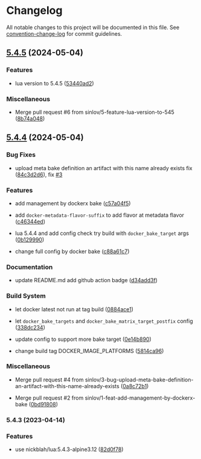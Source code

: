 # Changelog

All notable changes to this project will be documented in this file. See [convention-change-log](https://github.com/convention-change/convention-change-log) for commit guidelines.

## [5.4.5](https://github.com/sinlov/docker-lua-with-rakefile/compare/5.4.4...v5.4.5) (2024-05-04)

### Features

* lua version to 5.4.5 ([53440ad2](https://github.com/sinlov/docker-lua-with-rakefile/commit/53440ad2a9ca4800130898405083d99caba86966))

### Miscellaneous

* Merge pull request #6 from sinlov/5-feature-lua-version-to-545 ([8b74a048](https://github.com/sinlov/docker-lua-with-rakefile/commit/8b74a048190d79643694ea3891e2cfc744f1a5b1))

## [5.4.4](https://github.com/sinlov/docker-lua-with-rakefile/compare/5.4.3...v5.4.4) (2024-05-04)

### Bug Fixes

* upload meta bake definition an artifact with this name already exists fix ([84c3d2d6](https://github.com/sinlov/docker-lua-with-rakefile/commit/84c3d2d60e29993af491357272d10955eb0beb08)), fix [#3](https://github.com/sinlov/docker-lua-with-rakefile/issues/3)

### Features

* add management by dockerx bake ([c57a04f5](https://github.com/sinlov/docker-lua-with-rakefile/commit/c57a04f5e0b841cb1c75c1ed25d85f9e36ab081b))

* add `docker-metadata-flavor-suffix` to add flavor at metadata flavor ([c46344ed](https://github.com/sinlov/docker-lua-with-rakefile/commit/c46344ed713f57c42d5166d32aec37a8628e744e))

* lua 5.4.4 and add config check try build with `docker_bake_target` args ([0b129990](https://github.com/sinlov/docker-lua-with-rakefile/commit/0b129990fd0deb2e6d9e1a4b18741c0a3d316146))

* change full config by docker bake ([c88a61c7](https://github.com/sinlov/docker-lua-with-rakefile/commit/c88a61c79d83b94cc5632a67e2578be756a22d58))

### Documentation

* update README.md add github action badge ([d34add3f](https://github.com/sinlov/docker-lua-with-rakefile/commit/d34add3f2d0ac7f56f22ab19b3c3ee458ef46ef8))

### Build System

* let docker latest not run at tag build ([0884ace1](https://github.com/sinlov/docker-lua-with-rakefile/commit/0884ace16adf763df4337ec290cb669c3565772d))

* let `docker_bake_targets` and `docker_bake_matrix_target_postfix` config ([338dc234](https://github.com/sinlov/docker-lua-with-rakefile/commit/338dc234d5039f88a8b47fd2d22557856480d826))

* update config to support more bake target ([0e14b890](https://github.com/sinlov/docker-lua-with-rakefile/commit/0e14b8909ad917d34be7cfd2cdc5935b23279285))

* change build tag DOCKER_IMAGE_PLATFORMS ([5814ca96](https://github.com/sinlov/docker-lua-with-rakefile/commit/5814ca969f5bba18ddc5ef2d1c4c1149c3becaac))

### Miscellaneous

* Merge pull request #4 from sinlov/3-bug-upload-meta-bake-definition-an-artifact-with-this-name-already-exists ([0a8c72b1](https://github.com/sinlov/docker-lua-with-rakefile/commit/0a8c72b1a2be75d68ed936003059428f1bccc2f7))

* Merge pull request #2 from sinlov/1-feat-add-management-by-dockerx-bake ([0bd91808](https://github.com/sinlov/docker-lua-with-rakefile/commit/0bd918087c6cc18fec7828ad25b4cd1ce1d79178))

### 5.4.3 (2023-04-14)

### Features

* use nickblah/lua:5.4.3-alpine3.12 ([82d0f78](https://github.com/sinlov/docker-lua-with-rakefile/commit/82d0f78608561b739cd2c07cb852d38aa95f84b1))
